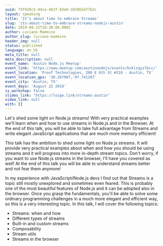 ```yaml
---
uuid: f9f920c5-04ce-463f-83e0-3839b5d77b2c
layout: speaking
title: 'It’s about time to embrace Streams'
slug: 'its-about-time-to-embrace-streams-nodejs-austin'
date: 2019-08-22T20:30:00.000Z
author: Luciano Mammino
author_slug: luciano-mammino
header_img: null
status: published
language: en_US
meta_title: null
meta_description: null
event_name: 'Austin Node.js Meetup'
event_link: 'https://www.meetup.com/austinnodejs/events/hvklzqyzlbcc/'
event_location: 'Proof Technologies, 200 E 6th St #310 · Austin, TX'
event_location_gps: '30.267907,-97.741207'
event_city: 'Austin, TX'
event_days: 'August 22 2019'
is_workshop: false
slides_link: "https://loige.link/streams-austin"
video_link: null
with: []
---
```


Let's shed some light on Node.js streams! With very practical examples we'll learn when and how to use streams in Node.js and in the Browser. At the end of this talk, you will be able to take full advantage from Streams and write elegant JavaScript applications that are much more memory efficient!

This talk has the ambition to shed some light on Node.js streams. It will provide very practical examples about when and how you should be using streams and it will progress into more in-depth stream topics. Don't worry, if you want to use Node.js streams in the browser, I'll have you covered as well! At the end of this talk you will be able to understand streams better and not fear them anymore!

In my experience with JavaScript/Node.js devs I find out that Streams is a topic still mostly unexplored and sometimes even feared. This is probably one of the most beautiful features of Node.js and it can be adopted also in the browser. Once you grasp the fundamentals, you'll be able to solve some ordinary programming challenges in a much more elegant and efficient way, so this is a very interesting topic. In this talk, I will cover the following topics:

- Streams: when and how
- Different types of streams
- Built-in and custom streams
- Composability
- Stream utils
- Streams in the browser
